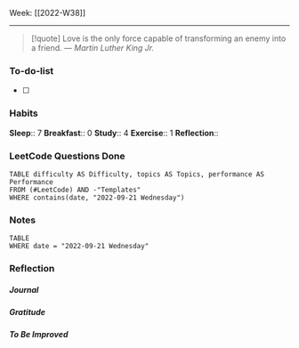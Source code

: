Week: [[2022-W38]]
- - -
>[!quote]
> Love is the only force capable of transforming an enemy into a friend.
> — <cite>Martin Luther King Jr.</cite>

### To-do-list
- [ ] 

### Habits
**Sleep**:: 7
**Breakfast**:: 0
**Study**:: 4
**Exercise**:: 1
**Reflection**:: 

### LeetCode Questions Done
```dataview
TABLE difficulty AS Difficulty, topics AS Topics, performance AS Performance
FROM (#LeetCode) AND -"Templates"
WHERE contains(date, "2022-09-21 Wednesday") 
```

### Notes
```dataview
TABLE
WHERE date = "2022-09-21 Wednesday"
```

### Reflection
##### Journal
##### Gratitude
##### To Be Improved